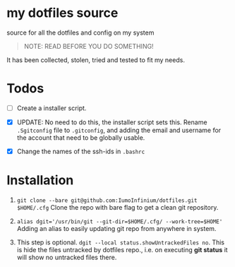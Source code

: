# my dotfiles source

source for all the dotfiles and config on my system

> NOTE: READ BEFORE YOU DO SOMETHING!

It has been collected, stolen, tried and tested to fit my needs.

# Todos

- [ ] Create a installer script.

- [x] UPDATE: No need to do this, the installer script sets this. Rename `.Sgitconfig` file to `.gitconfig`, and adding the email and username for the account that need to be globally usable.

- [x] Change the names of the ssh-ids in `.bashrc`

# Installation

1. `git clone --bare git@github.com:IumoInfinium/dotfiles.git $HOME/.cfg` Clone the repo with bare flag to get a clean git repository.

2. `alias dgit='/usr/bin/git --git-dir=$HOME/.cfg/ --work-tree=$HOME'` Adding an alias to easily updating git repo from anywhere in system.

3. This step is optional. `dgit --local status.showUntrackedFiles no`. This is hide the files untracked by dotfiles repo., i.e. on executing **git status** it will show no untracked files there.

